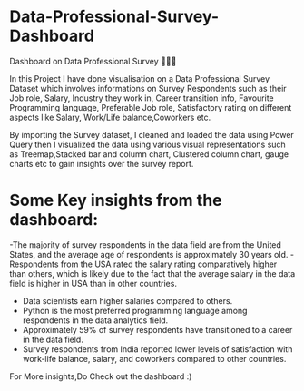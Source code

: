 # Data-Professional-Survey-Dashboard
Dashboard on Data Professional Survey 🤵🏻📝

In this Project I have done visualisation on a Data Professional Survey Dataset which involves informations on Survey Respondents such as their Job role, Salary, Industry they work in, Career transition info, Favourite Programming language, Preferable Job role, Satisfactory rating on different aspects like Salary, Work/Life balance,Coworkers etc. 

By importing the Survey dataset, I cleaned and loaded the data using Power Query then I visualized the data using various visual representations such as Treemap,Stacked bar and column chart, Clustered column chart, gauge charts etc to gain insights over the survey report.

# Some Key insights from the dashboard:
-The majority of survey respondents in the data field are from the United States, and the average age of respondents is approximately 30 years old.
-Respondents from the USA rated the salary rating comparatively higher than others, which is likely due to the fact that the average salary in the data field is      higher in USA than in other countries.
- Data scientists earn higher salaries compared to others. 
- Python is the most preferred programming language among respondents in the data analytics field.
- Approximately 59% of survey respondents have transitioned to a career in the data field.
- Survey respondents from India reported lower levels of satisfaction with work-life balance, salary, and coworkers compared to other countries.


For More insights,Do Check out the dashboard :)


 
 

